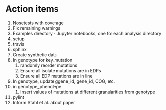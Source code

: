 # Action items
1. Nosetests with coverage
1. Fix remaining warnings
1. Examples directory - Jupyter notebooks, one for each analysis directory
1. setup
1. travis
1. sphinx
1. Create synthetic data
  1. In genotype for key\_mutation
     1. randomly reorder mutations
     1. Ensure all isolate mutations are in EDPs
     1. Ensure all EDP mutations are in line
  1. In genotype, update ggene\_id, gene\_id, COG, etc.
  1. in genotype\_phenotype 
     1. Insert values of mutations at different granularities
        from genotype
1. pylint
1. Inform Stahl et al. about paper
